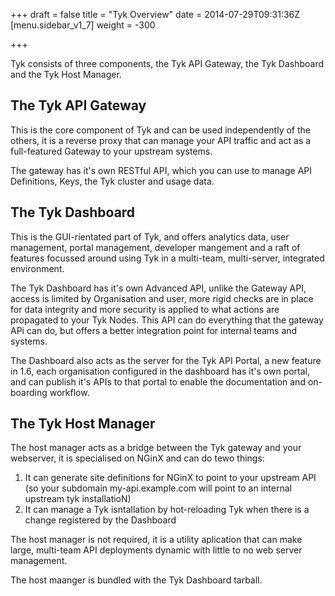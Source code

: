 +++
draft = false
title = "Tyk Overview"
date = 2014-07-29T09:31:36Z
[menu.sidebar_v1_7]
    weight = -300
    
+++

Tyk consists of three components, the Tyk API Gateway, the Tyk Dashboard and the Tyk Host Manager. 

The Tyk API Gateway
-------------------

This is the core component of Tyk and can be used independently of the others, it is a reverse proxy that can manage your
API traffic and act as a full-featured Gateway to your upstream systems. 

The gateway has it's own RESTful API, which you can use to manage API Definitions, Keys, the Tyk cluster and usage data.

The Tyk Dashboard
-----------------

This is the GUI-rientated part of Tyk, and offers analytics data, user management, portal management, developer mangement and a raft
of features focussed around using Tyk in a multi-team, multi-server, integrated environment.

The Tyk Dashboard has it's own Advanced API, unlike the Gateway API, access is limited by Organisation and user, more rigid checks are in 
place for data integrity and more security is applied to what actions are propagated to your Tyk Nodes. This API can do everything that 
the gateway APi can do, but offers a better integration point for internal teams and systems.

The Dashboard also acts as the server for the Tyk API Portal, a new feature in 1.6, each organisation configured in the dashboard has it's own
portal, and can publish it's APIs to that portal to enable the documentation and on-boarding workflow.

The Tyk Host Manager
--------------------

The host manager acts as a bridge between the Tyk gateway and your webserver, it is specialised on NGinX and can do tewo things:

1. It can generate site definitions for NGinX to point to your upstream API (so your subdomain my-api.example.com will point to an internal upstream tyk installatioN)
2. It can manage a Tyk isntallation by hot-reloading Tyk when there is a change registered by the Dashboard

The host manager is not required, it is a utility aplication that can make large, multi-team API deployments dynamic with little to no 
web server management.

The host maanger is bundled with the Tyk Dashboard tarball.

